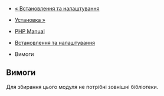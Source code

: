 - [« Встановлення та налаштування](info.setup.md)
- [Установка »](info.installation.md)

- [PHP Manual](index.md)
- [Встановлення та налаштування](info.setup.md)
- Вимоги

## Вимоги

Для збирання цього модуля не потрібні зовнішні бібліотеки.

